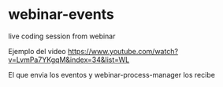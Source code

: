 # webinar-events
live coding session from webinar

Ejemplo del video https://www.youtube.com/watch?v=LvmPa7YKgqM&index=34&list=WL

El que envia los eventos y webinar-process-manager los recibe 
